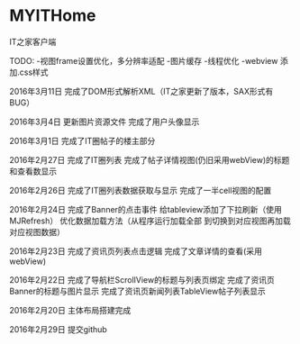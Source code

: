 # MYITHome
IT之家客户端

TODO:
-视图frame设置优化，多分辨率适配
-图片缓存
-线程优化
-webview 添加.css样式

2016年3月11日
完成了DOM形式解析XML（IT之家更新了版本，SAX形式有BUG）

2016年3月4日
更新图片资源文件
完成了用户头像显示

2016年3月1日
完成了IT圈帖子的楼主部分

2016年2月27日
完成了IT圈列表
完成了帖子详情视图(仍旧采用webView)的标题和查看数显示

2016年2月26日
完成了IT圈列表数据获取与显示
完成了一半cell视图的配置
 
2016年2月24日
完成了Banner的点击事件
给tableview添加了下拉刷新（使用MJRefresh）
优化数据加载方法（从程序运行加载全部 到切换到对应视图再加载对应视图数据）

2016年2月23日
完成了资讯页列表点击逻辑
完成了文章详情的查看(采用webView)

2016年2月22日
完成了导航栏ScrollView的标题与列表页绑定
完成了资讯页Banner的标题与图片显示
完成了资讯页新闻列表TableView帖子列表显示

2016年2月20日
主体布局搭建完成

2016年2月29日
提交github
